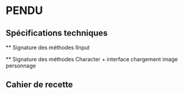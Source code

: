 # PENDU

## Spécifications techniques

** Signature des méthodes IInput

** Signature des méthodes Character + interface chargement image personnage

## Cahier de recette